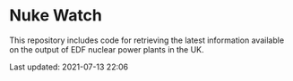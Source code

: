 # Nuke Watch

This repository includes code for retrieving the latest information available on the output of EDF nuclear power plants in the UK.

Last updated: 2021-07-13 22:06